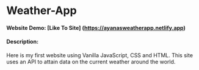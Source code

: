 # Weather-App
#### Website Demo: [Like To Site] (https://ayanasweatherapp.netlify.app)
#### Description:

Here is my first website using Vanilla JavaScript, CSS and HTML. This site uses an API to attain data on the current weather around the world.
